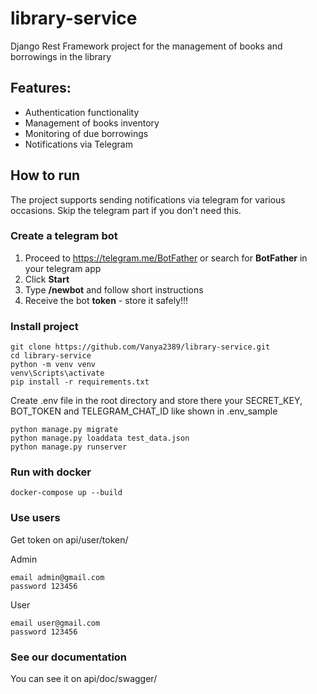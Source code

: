 # library-service

Django Rest Framework project for the management of books and borrowings in the library

## Features:
* Authentication functionality
* Management of books inventory
* Monitoring of due borrowings
* Notifications via Telegram

## How to run

The project supports sending notifications via telegram for various occasions. 
Skip the telegram part if you don't need this.

### Create a telegram bot

1. Proceed to https://telegram.me/BotFather or search for **BotFather** in your telegram app
2. Click **Start**
3. Type **/newbot** and follow short instructions
4. Receive the bot **token** - store it safely!!!

### Install project

```shell
git clone https://github.com/Vanya2389/library-service.git
cd library-service
python -m venv venv
venv\Scripts\activate
pip install -r requirements.txt
```
Create .env file in the root directory and store there your 
SECRET_KEY, BOT_TOKEN and TELEGRAM_CHAT_ID 
like shown in .env_sample

```
python manage.py migrate
python manage.py loaddata test_data.json
python manage.py runserver
```

### Run with docker
```
docker-compose up --build
```

### Use users
Get token on api/user/token/

Admin
```
email admin@gmail.com
password 123456
```
User
```
email user@gmail.com
password 123456
```

### See our documentation
You can see it on api/doc/swagger/
